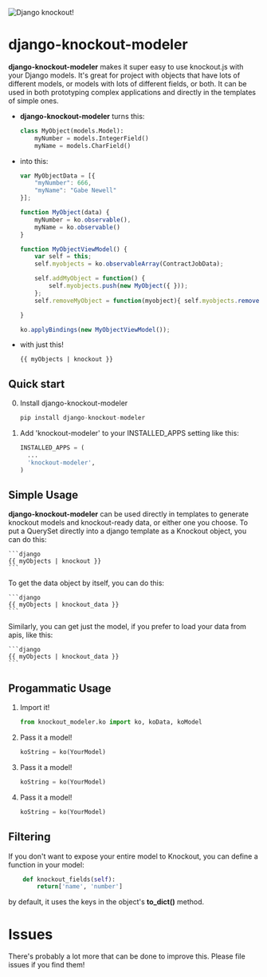 ![Django knockout!](http://i.imgur.com/Nf7Vxq6.gif)

django-knockout-modeler
==============

**django-knockout-modeler** makes it super easy to use knockout.js with your Django models. It's great for project with objects that have lots of different models, or models with lots of different fields, or both. It can be used in both prototyping complex applications and directly in the templates of simple ones.

* **django-knockout-modeler** turns this:

    ```python
    class MyObject(models.Model):
        myNumber = models.IntegerField()
        myName = models.CharField()

    ```

* into this:

    ```javascript
    var MyObjectData = [{   
        "myNumber": 666,
        "myName": "Gabe Newell"
    }];
    
    function MyObject(data) {
        myNumber = ko.observable(),
        myName = ko.observable()
    }

    function MyObjectViewModel() { 
        var self = this;
        self.myobjects = ko.observableArray(ContractJobData);

        self.addMyObject = function() {
            self.myobjects.push(new MyObject({ }));
        };
        self.removeMyObject = function(myobject){ self.myobjects.remove(myobject) };

    }

    ko.applyBindings(new MyObjectViewModel());
    ```

* with just this!

    ```django
    {{ myObjects | knockout }}
    ```

Quick start
------------

0. Install django-knockout-modeler

    ```python
    pip install django-knockout-modeler
    ```

1. Add 'knockout-modeler' to your INSTALLED_APPS setting like this:

    ```python
    INSTALLED_APPS = (
      ...
      'knockout-modeler',
    )
    ```

Simple Usage
---------

**django-knockout-modeler** can be used directly in templates to generate knockout models and knockout-ready data, or either one you choose. To put a QuerySet directly into a django template as a Knockout object, you can do this:

    ```django
    {{ myObjects | knockout }}
    ```

To get the data object by itself, you can do this: 

    ```django
    {{ myObjects | knockout_data }}
    ```

Similarly, you can get just the model, if you prefer to load your data from apis, like this: 

    ```django
    {{ myObjects | knockout_data }}
    ```

Progammatic Usage
---------

1. Import it!

    ```python
    from knockout_modeler.ko import ko, koData, koModel
    ```

2. Pass it a model!

    ```python
    koString = ko(YourModel)
    ```

2. Pass it a model!

    ```python
    koString = ko(YourModel)
    ```

2. Pass it a model!

    ```python
    koString = ko(YourModel)
    ```

Filtering
----------

If you don't want to expose your entire model to Knockout, you can define a function in your model:

```python
    def knockout_fields(self):
        return['name', 'number']
```

by default, it uses the keys in the object's __to_dict()__ method.

Issues
======

There's probably a lot more that can be done to improve this. Please file issues if you find them!
